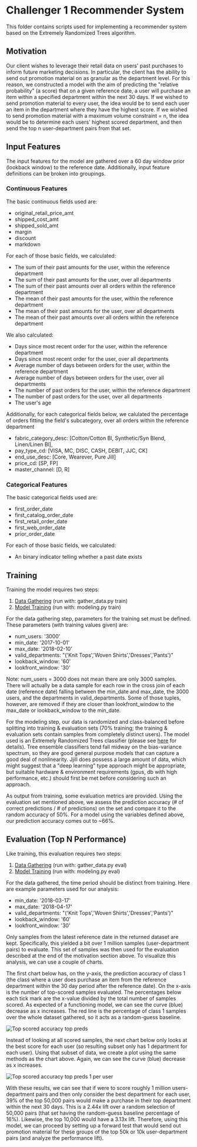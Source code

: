 # Challenger 1 Recommender System

This folder contains scripts used for implementing a recommender system based on the Extremely Randomized Trees algorithm.

## Motivation

Our client wishes to leverage their retail data on users' past purchases to inform future marketing decisions. In particular, the client has the ability to send out promotion material on as granular as the department level. For this reason, we constructed a model with the aim of predicting the "relative probability" (a score) that on a given reference date, a user will purchase an item within a specified department within the next 30 days. If we wished to send promotion material to every user, the idea would be to send each user an item in the department where they have the highest score. If we wished to send promotion material with a maximum volume constraint = n, the idea would be to determine each users' highest scored department, and then send the top n user-department pairs from that set.

## Input Features

The input features for the model are gathered over a 60 day window prior (lookback window) to the reference date. Additionally, input feature definitions can be broken into groupings.

### Continuous Features
The basic continuous fields used are: 
 - original_retail_price_amt
 - shipped_cost_amt
 - shipped_sold_amt
 - margin
 - discount
 - markdown

For each of those basic fields, we calculated:
 - The sum of their past amounts for the user, within the reference department
 - The sum of their past amounts for the user, over all departments
 - The sum of their past amounts over all orders within the reference department
 - The mean of their past amounts for the user, within the reference department
 - The mean of their past amounts for the user, over all departments
 - The mean of their past amounts over all orders within the reference department

We also calculated:
 - Days since most recent order for the user, within the reference department
 - Days since most recent order for the user, over all departments
 - Average number of days between orders for the user, within the reference department
 - Average number of days between orders for the user, over all departments
 - The number of past orders for the user, within the reference department
 - The number of past orders for the user, over all departments
 - The user's age

Additionally, for each categorical fields below, we calulated the percentage of orders fitting the field's subcategory, over all orders within the reference department 
 - fabric_category_desc: [Cotton/Cotton Bl, Synthetic/Syn Blend, Linen/Linen Bl],
 - pay_type_cd: [VISA, MC, DISC, CASH, DEBIT, JJC, CK]
 - end_use_desc: [Core, Wearever, Pure Jill]
 - price_cd: [SP, FP]
 - master_channel: [D, R]

### Categorical Features
The basic categorical fields used are: 
 - first_order_date
 - first_catalog_order_date
 - first_retail_order_date
 - first_web_order_date
 - prior_order_date

For each of those basic fields, we calculated:
 - An binary indicator telling whether a past date exists

## Training
Training the model requires two steps:

 1) [Data Gathering](https://github.com/alexander-pan/Ecommerce/blob/master/scripts/Challenger_1/gather_data.py) (run with: gather_data.py train)
 2) [Model Training](https://github.com/alexander-pan/Ecommerce/blob/master/scripts/Challenger_1/modeling.py) (run with: modeling.py train)

For the data gathering step, parameters for the training set must be defined. These parameters (with training values given) are:
 - num_users: '3000'
 - min_date: '2017-10-01'
 - max_date: '2018-02-10'
 - valid_departments: "('Knit Tops','Woven Shirts','Dresses','Pants')"
 - lookback_window: '60'
 - lookfront_window: '30'

Note: num_users = 3000 does not mean there are only 3000 samples. There will actually be a data sample for each row in the cross join of each date (reference date) falling between the min_date and max_date, the 3000 users, and the departments in valid_departments. Some of those tuples, however, are removed if they are closer than lookfront_window to the max_date or lookback_window to the min_date.

For the modeling step, our data is randomized and class-balanced before splitting into training & evaluation sets (70% training; the training & evaluation sets contain samples from completely distinct users). The model used is an Extremely Randomized Trees classifier (please see [here](http://scikit-learn.org/stable/modules/ensemble.html#forest) for details). Tree ensemble classifiers tend fall midway on the bias-variance spectrum, so they are good general purpose models that can capture a good deal of nonlinearity. Jjill does possess a large amount of data, which might suggest that a "deep learning" type approach might be appropriate, but suitable hardware & environment requirements (gpus, db with high performance, etc.) should first be met before considering such an approach. 

As output from training, some evaluation metrics are provided. Using the evaluation set mentioned above, we assess the prediction accuracy (# of correct predictions / # of predictions) on the set and compare it to the random accuracy of 50%. For a model using the variables defined above, our prediction accuracy comes out to ~66%. 
 
## Evaluation (Top N Performance)
Like training, this evaluation requires two steps: 

 1) [Data Gathering](https://github.com/alexander-pan/Ecommerce/blob/master/scripts/Challenger_1/gather_data.py) (run with: gather_data.py eval)
 2) [Model Training](https://github.com/alexander-pan/Ecommerce/blob/master/scripts/Challenger_1/modeling.py) (run with: modeling.py eval)

For the data gathered, the time period should be distinct from training. Here are example parameters used for our analysis:
 - min_date: '2018-03-17'
 - max_date: '2018-04-17'
 - valid_departments: "('Knit Tops','Woven Shirts','Dresses','Pants')"
 - lookback_window: '60'
 - lookfront_window: '30'

Only samples from the latest reference date in the returned dataset are kept. Specifically, this yielded a bit over 1 million samples (user-department pairs) to evaluate. This set of samples was then used for the evaluation described at the end of the motivation section above. To visualize this analysis, we can use a couple of charts.

 The first chart below has, on the y-axis, the prediction accuracy of class 1 (the class where a user does purchase an item from the reference department within the 30 day period after the reference date). On the x-axis is the number of top-scored samples evaluated. The percentages below each tick mark are the x-value divided by the total number of samples scored. As expected of a functioning model, we can see the curve (blue) decrease as x increases. The red line is the percentage of class 1 samples over the whole dataset gathered, so it acts as a random-guess baseline. 

![Top scored accuracy top preds](https://github.com/alexander-pan/Ecommerce/blob/master/scripts/Challenger_1/top_scored_accuracy_top_preds.png)

Instead of looking at all scored samples, the next chart below only looks at the best score for each user (so resulting subset only has 1 department for each user). Using that subset of data, we create a plot using the same methods as the chart above. Again, we can see the curve (blue) decrease as x increases.

![Top scored accuracy top preds 1 per user](https://github.com/alexander-pan/Ecommerce/blob/master/scripts/Challenger_1/top_scored_accuracy_top_preds_1p_user.png)

With these results, we can see that if were to score roughly 1 million users-department pairs and then only consider the best department for each user, 39% of the top 50,000 pairs would make a purchase in their top department within the next 30 days. This is a 2.44x lift over a random selection of 50,000 pairs (that set having the random-guess baseline percentage of 16%). Likewise, the top 10,000 would have a 3.13x lift. Therefore, using this model, we can proceed by setting up a forward test that would send out promotion material for these groups of the top 50k or 10k user-department pairs (and analyze the performance lift).